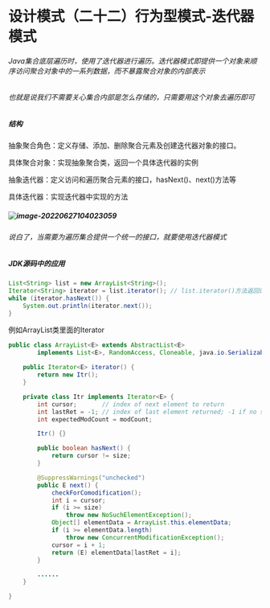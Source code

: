# 设计模式（二十二）行为型模式-迭代器模式

###### Java集合底层遍历时，使用了迭代器进行遍历。迭代器模式即提供一个对象来顺序访问聚合对象中的一系列数据，而不暴露聚合对象的内部表示

###### 也就是说我们不需要关心集合内部是怎么存储的，只需要用这个对象去遍历即可

##### 结构

抽象聚合角色：定义存储、添加、删除聚合元素及创建迭代器对象的接口。

具体聚合对象：实现抽象聚合类，返回一个具体迭代器的实例

抽象迭代器：定义访问和遍历聚合元素的接口，hasNext()、next()方法等

具体迭代器：实现迭代器中实现的方法

##### ![image-20220627104023059](C:\Users\HP\AppData\Roaming\Typora\typora-user-images\image-20220627104023059.png)



###### 说白了，当需要为遍历集合提供一个统一的接口，就要使用迭代器模式

##### JDK源码中的应用

```java
List<String> list = new ArrayList<String>();
Iterator<String> iterator = list.iterator(); // list.iterator()方法返回的肯定是Iterator接口的子实现类对象。那到底是哪个子实现类的对象呢？别着急，后面我就会讲到。
while (iterator.hasNext()) {
    System.out.println(iterator.next());
}
```

例如ArrayList类里面的Iterator

```java
public class ArrayList<E> extends AbstractList<E>
        implements List<E>, RandomAccess, Cloneable, java.io.Serializable {
    
    public Iterator<E> iterator() {
        return new Itr();
    }

    private class Itr implements Iterator<E> {
        int cursor;       // index of next element to return
        int lastRet = -1; // index of last element returned; -1 if no such
        int expectedModCount = modCount;

        Itr() {}

        public boolean hasNext() {
            return cursor != size;
        }

        @SuppressWarnings("unchecked")
        public E next() {
            checkForComodification();
            int i = cursor;
            if (i >= size)
                throw new NoSuchElementException();
            Object[] elementData = ArrayList.this.elementData;
            if (i >= elementData.length)
                throw new ConcurrentModificationException();
            cursor = i + 1;
            return (E) elementData[lastRet = i];
        }

        ......
    }

}
```

